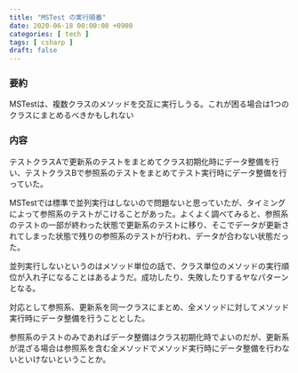 ```yaml
---
title: "MSTest の実行順番"
date: 2020-06-18 00:00:00 +0900
categories: [ tech ]
tags: [ csharp ]
draft: false
---
```


### 要約
MSTestは、複数クラスのメソッドを交互に実行しうる。これが困る場合は1つのクラスにまとめるべきかもしれない

### 内容
テストクラスAで更新系のテストをまとめてクラス初期化時にデータ整備を行い、テストクラスBで参照系のテストをまとめてテスト実行時にデータ整備を行っていた。

MSTestでは標準で並列実行はしないので問題ないと思っていたが、タイミングによって参照系のテストがこけることがあった。よくよく調べてみると、参照系のテストの一部が終わった状態で更新系のテストに移り、そこでデータが更新されてしまった状態で残りの参照系のテストが行われ、データが合わない状態だった。

並列実行しないというのはメソッド単位の話で、クラス単位のメソッドの実行順位が入れ子になることはあるようだ。成功したり、失敗したりするヤなパターンとなる。

対応として参照系、更新系を同一クラスにまとめ、全メソッドに対してメソッド実行時にデータ整備を行うこととした。

参照系のテストのみであればデータ整備はクラス初期化時でよいのだが、更新系が混ざる場合は参照系を含む全メソッドでメソッド実行時にデータ整備を行わないといけないということか。
